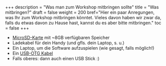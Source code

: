 +++
description = "Was man zum Workshop mitbringen sollte"
title = "Was mitbringen?"
draft = false
weight = 200
bref="Hier ein paar Anregungen, was Ihr zum Workshop mitbringen könntet. Vieles davon haben wir zwar da, falls du etwas davon zu Hause hast, kannst du es aber bitte mitbringen."
toc = false
+++

* [MicroSD-Karte](https://de.wikipedia.org/wiki/MicroSD) mit ~8GB verfügbaren Speicher
* Ladekabel für dein Handy (und gfls. dein Laptop, s. u.)
* Ein Laptop, um die Software aufzuspielen (wie gesagt, falls möglich!)
* Ein [USB-OTG Kabel](https://de.wikipedia.org/wiki/Universal_Serial_Bus#/media/File:Usb_otg.jpg)
* Falls oberes: dann auch einen USB Stick :)
